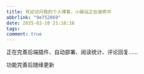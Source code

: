 ```yaml
---
title: 欢迎访问我的个人博客，小破站正在装修中
abbrlink: "9e752869"
date: 2025-02-10 21:10:18
tags: 
comment: true
---
```


正在完善后端插件、自动部署、阅读统计、评论回复......

功能完善后随缘更新

